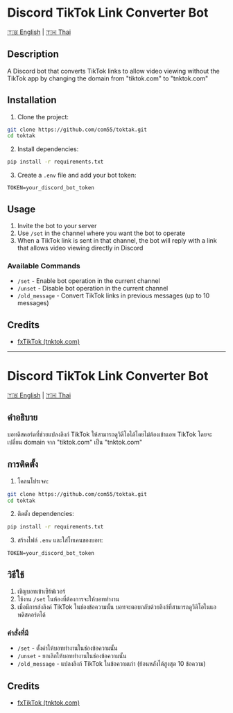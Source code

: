 # Discord TikTok Link Converter Bot

[🇹🇧 English](#english) | [🇹🇭 Thai](#thai)

<a name="english"></a>
## Description
A Discord bot that converts TikTok links to allow video viewing without the TikTok app by changing the domain from "tiktok.com" to "tnktok.com"

## Installation
1. Clone the project:
```bash
git clone https://github.com/com55/toktak.git
cd toktak
```

2. Install dependencies:
```bash
pip install -r requirements.txt
```

3. Create a `.env` file and add your bot token:
```
TOKEN=your_discord_bot_token
```

## Usage
1. Invite the bot to your server
2. Use `/set` in the channel where you want the bot to operate
3. When a TikTok link is sent in that channel, the bot will reply with a link that allows video viewing directly in Discord

### Available Commands
- `/set` - Enable bot operation in the current channel
- `/unset` - Disable bot operation in the current channel
- `/old_message` - Convert TikTok links in previous messages (up to 10 messages)

## Credits
- [fxTikTok (tnktok.com)](https://github.com/okdargy/fxtiktok)


  
---



# Discord TikTok Link Converter Bot

[🇹🇧 English](#english) | [🇹🇭 Thai](#thai)

<a name="thai"></a>
## คำอธิบาย
บอทดิสคอร์ดที่ช่วยแปลงลิงก์ TikTok ให้สามารถดูวิดีโอได้โดยไม่ต้องเข้าแอพ TikTok โดยจะเปลี่ยน domain จาก "tiktok.com" เป็น "tnktok.com"

## การติดตั้ง
1. โคลนโปรเจค:
```bash
git clone https://github.com/com55/toktak.git
cd toktak
```

2. ติดตั้ง dependencies:
```bash
pip install -r requirements.txt
```

3. สร้างไฟล์ `.env` และใส่โทเคนของบอท:
```
TOKEN=your_discord_bot_token
```

## วิธีใช้
1. เชิญบอทเข้าเซิร์ฟเวอร์
2. ใช้งาน `/set` ในห้องที่ต้องการจะให้บอททำงาน
3. เมื่อมีการส่งลิงค์ TikTok ในช่องข้อความนั้น บอทจะตอบกลับด้วยลิงก์ที่สามารถดูวิดิโอในแอพดิสคอร์ดได้

### คำสั่งที่มี
- `/set` - ตั้งค่าให้บอททำงานในช่องข้อความนั้น
- `/unset` - ยกเลิกให้บอททำงานในช่องข้อความนั้น
- `/old_message` - แปลงลิงก์ TikTok ในข้อความเก่า (ย้อนหลังได้สูงสุด 10 ข้อความ)

## Credits
- [fxTikTok (tnktok.com)](https://github.com/okdargy/fxtiktok)

